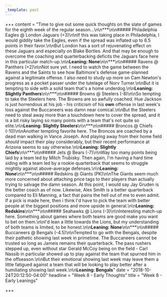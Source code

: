 ```yaml
---
_template: post
---
```



+++
content = "Time to give out some quick thoughts on the slate of games for the eighth week of the regular season...\n\n***\n\n##### Philadelphia Eagles @ London Jaguars (+3)\n\nIf this was taking place in Philadelphia, I would giddily take the Eagles, even if the spread was inflated up to 6.5 points in their favor.\n\nBut London has a sort of rejuvenating effect on these Jaguars and especially on Blake Bortles. And that may be enough to overcome the coaching and quarterbacking deficits the Jaguars face here in this particular match-up.\n\n**Leaning: None**\n\n***\n\n##### Ravens @ Panthers (+2)\n\nNot sure yet. I need to watch the game between the Ravens and the Saints to see how Baltimore's defense game-planned against a legitimate offense. I also need to study up more on Cam Newton's progress as a pocket passer under the tutelage of Norv Turner.\n\nBut it is tempting to side with a solid team that's a home underdog.\n\n**Leaning: Slightly Panthers**\n\n***\n\n##### Browns @ Steelers (-8)\n\nSo tempting to take the Steelers here. The Browns are so awfully coached. Hue Jackson is just horrendous at his job - his criticism of his **own** offense in last week's loss against the Buccaneers was damn near comical.\n\nBut the Steelers need to steal away more than a touchdown here to cover the spread, and it is a bit risky laying so many points with a team that's not quite so elite.\n\n**Leaning: Slightly Steelers**\n\n***\n\n##### Broncos @ Chiefs (-10)\n\nAnother tempting favorite here. The Broncos are coached by a dead man walking in Vance Joseph. And playing away from their home field _should_ impact their play considerably, but their recent performance at Arizona seems to say otherwise.\n\n**Leaning: Slightly Chiefs**\n\n***\n\n##### Jets @ Bears (-7)\n\nWay too many points being laid by a team led by Mitch Trubisky. Then again, I'm having a hard time siding with a team led by a rookie quarterback that seems to struggle mightily against above-average defenses.\n\n**Leaning: None**\n\n***\n\n##### Redskins @ Giants (PK)\n\nThe Giants seem much more concerned about attaching price tags to their players than actually trying to salvage the damn season. At this point, I would say Jay Gruden is the better coach as of now. Likewise, Alex Smith is a better quarterback compared to Eli Manning, a fact that pains the hell out of me to even admit. If a pick is made here, then i think I'd have to pick the team with better people at the biggest positions and more upside in general.\n\n**Leaning: Redskins**\n\n***\n\n##### Seahawks @ Lions (-3)\n\nInteresting match-up here. Something about games where both teams are good make you want to bet on them.\n\nI'd lean a little towards the Lions, but my understanding of both teams is limited, to be honest.\n\n**Leaning: None**\n\n***\n\n##### Buccaneers @ Bengals (-4.5)\n\nTempted to go with the Bengals, despite their pathetic showing last week in primetime. The Buccaneers cannot be trusted so long as Jameis remains their quarterback. The pass rushers stepped up, even without star Gerald McCoy being on the field - Carl Nassib in particular showed up to play against the team that spurned him in the offseason.\n\nBut their emotional showing last week may leave them a little fatigued against a team that will be looking to play better after a humiliating showing last week.\n\n**Leaning: Bengals**"
date = "2018-10-24T20:12:50-04:00"
headline = "Week 8 - Early Thoughts"
title = "Week 8 - Early Leanings"

+++
